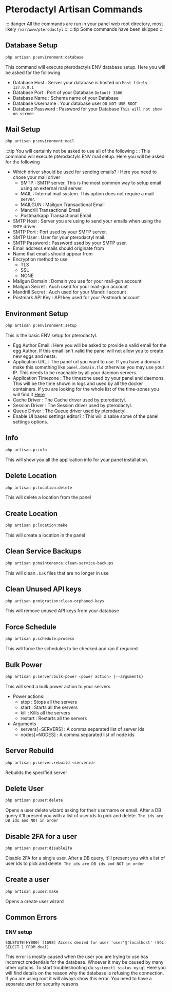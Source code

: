 # Pterodactyl Artisan Commands
::: danger
All the commands are run in your panel web root directory, most likely `/var/www/pterodactyl`
:::
:::tip
Some commands have been skipped
:::
## Database Setup
```bash
php artisan p:environment:database
```
This command will execute pterodactyls ENV database setup. Here you will be asked for the following
- Database Host : Server your database is hosted on `Most likely 127.0.0.1`
- Database Port : Port of your Database `Default 3306`
- Database Name : Schema name of your Database
- Database Username : Your database user `DO NOT USE ROOT`
- Database Password : Password for your Database `This will not show on screen`

## Mail Setup
```bash
php artisan p:environment:mail
```
:::tip
You will certainly not be asked to use all of the following
:::
This command will execute pterodactyls ENV mail setup. Here you will be asked for the following
- Which driver should be used for sending emails? : Here you need to chose your mail driver
  * SMTP : SMTP server, This is the most common way to setup email using an external mail server.
  * MAIL : Internal mail system. This option does not require a mail server.
  * MAILGUN : Mailgun Transactional Email
  * Mandrill Transactional Email
  * Postmarkapp Transactional Email
- SMTP Host : Server you are using to send your emails when using the `SMTP` driver.
- SMTP Port : Port used by your SMTP server.
- SMTP User : User for your pterodactyl mail.
- SMTP Password : Password used by your SMTP user.
- Email address emails should originate from
- Name that emails should appear from
- Encryption method to use
  * TLS
  * SSL
  * NONE
- Mailgun Domain : Domain you use for your mail-gun account
- Mailgun Secret : Auch used for your mail-gun account
- Mandrill Secret : Auch used for your Mandrill account
- Postmark API Key : API key used for your Postmark account
## Environment Setup
```bash
php artisan p:environment:setup
```
This is the basic ENV setup for pterodactyl.
- Egg Author Email : Here you will be asked to provide a valid email for the egg Author. If this email isn't valid the panel will not allow you to create new eggs and nests.
- Application URL : The panel url you want to use. If you have a domain make this something like `panel.domain.tld` otherwise you may use your IP. This needs to be reachable by all your daemon servers.
- Application Timezone : The timezone used by your panel and daemons. This will be the time shown in logs and used by all the docker containers. If you are looking for the whole list of the time-zones you will find it [Here](https://www.php.net/manual/en/timezones.php)
- Cache Driver : The Cache driver used by pterodactyl.
- Session Driver : The Session driver used by pterodactyl.
- Queue Driver : The Queue driver used by pterodactyl.
- Enable UI based settings editor? : This will disable some of the panel settings options.
## Info
```bash
php artisan p:info
```
This will show you all the application info for your panel installation.
## Delete Location
```bash
php artisan p:location:delete
```
This will delete a location from the panel
## Create Location
```bash
php artisan p:location:make
```
This will create a location in the panel
## Clean Service Backups
```bash
php artisan p:maintenance:clean-service-backups
```
This will clean `.bak` files that are no longer in use
## Clean Unused API keys
```bash
php artisan p:migration:clean-orphaned-keys
```
This will remove unused API keys from your database
## Force Schedule
```bash
php artisan p:schedule:process
```
This will force the schedules to be checked and ran if required
## Bulk Power
```bash
php artisan p:server:bulk-power <power action> {--arguments}
```
This will send a bulk power action to your servers
- Power actions:
  * stop : Stops all the servers
  * start : Starts all the servers
  * kill : Kills all the servers
  * restart : Restarts all the servers
- Arguments
  * servers[=SERVERS] : A comma separated list of server ids
  * nodes[=NODES] : A comma separated list of node ids
## Server Rebuild
```bash
php artisan p:server:rebuild <serverid>
```
Rebuilds the specified server
## Delete User
```bash
php artisan p:user:delete
```
Opens a user delete wizard asking for their username or email. After a DB query it'll present you with a list of user ids to pick and delete. `The ids are DB ids and NOT in order`
## Disable 2FA for a user
```bash
php artisan p:user:disable2fa
```
Disable 2FA for a single user. After a DB query, it'll present you with a list of user ids to pick and delete. `The ids are DB ids and NOT in order`
## Create a user
```bash
php artisan p:user:make
```
Opens a create user wizard<br>
## Common Errors
### ENV setup
```
SQLSTATE[HY000] [1698] Access denied for user 'user'@'localhost' (SQL: SELECT 1 FROM dual)
```
This error is mostly caused when the user you are trying to use has incorrect credentials for the database. Whoever it may be caused by many other options. To start troubleshooting do `systemctl status mysql` Here you will find details on the reason why the database is refusing the connection. If you are using root it will always show this error. You need to have a separate user for security reasons
